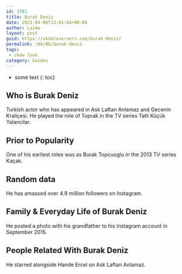 ```yaml
---
id: 3781
title: Burak Deniz
date: 2021-04-06T12:01:04+00:00
author: Laima
layout: post
guid: https://ukdataservers.com/burak-deniz/
permalink: /04/06/burak-deniz
tags:
 - show love
category: Guides
---
```


* some text
{: toc}


## Who is Burak Deniz
                  
                  
                  
Turkish actor who has appeared in Ask Laftan Anlamaz and Gecenin Kraliçesi. He played the role of Toprak in the TV series Tatli Küçük Yalancilar.
                  
              
            
              
            
                
                
                
## Prior to Popularity
                  
                  
                  
One of his earliest roles was as Burak Topcuoglu in the 2013 TV series Kaçak.
                  
              
            
              
            
                
                
                
## Random data
                  
                  
                  
He has amassed over 4.9 million followers on Instagram.
                  
              
            
              
            
                
                
                
## Family & Everyday Life of Burak Deniz
                  
                  
                  
He posted a photo with his grandfather to his Instagram account in September 2015.
                  
              
            
              
            
                
                
                
## People Related With Burak Deniz
                  
                  
                  
He starred alongside Hande Ercel on Ask Laftan Anlamaz.
                  
              
            
              
            
                
              
            
              
              
            
            
              
            
          
          
          